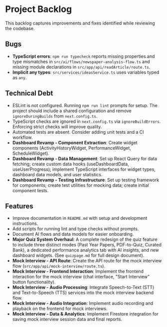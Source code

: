 # Project Backlog

This backlog captures improvements and fixes identified while reviewing the codebase.

## Bugs
- **TypeScript errors**: `npm run typecheck` reports missing properties and type mismatches in `src/ai/flows/newspaper-analysis-flow.ts` and missing module declarations in `src/app/api/readArticle/route.ts`.
- **Implicit any types**: `src/services/ideasService.ts` uses variables typed as `any`.

## Technical Debt
- ESLint is not configured. Running `npm run lint` prompts for setup. The project should include a shared configuration and remove `ignoreDuringBuilds` from `next.config.ts`.
- TypeScript checks are ignored in `next.config.ts` via `ignoreBuildErrors`. Enforcing strict checks will improve quality.
- Automated tests are absent. Consider adding unit tests and a CI workflow.
- **Dashboard Revamp - Component Extraction**: Create widget components (ActivityHistoryWidget, PerformanceWidget, ScheduleWidget).
- **Dashboard Revamp - Data Management**: Set up React Query for data fetching; create custom data hooks (useDashboardData, useUserProgress); implement TypeScript interfaces for widget types, dashboard data models, and user statistics.
- **Dashboard Revamp - Testing Infrastructure**: Set up testing framework for components; create test utilities for mocking data; create initial component tests.

## Features
- Improve documentation in `README.md` with setup and development instructions.
- Add scripts for running lint and type checks without prompts.
- Document AI flows and data models for easier onboarding.
- **Major Quiz System Overhaul**: A complete redesign of the quiz feature to include three distinct modes (Past Year Papers, PDF-to-Quiz, Curated Bank), a dedicated performance analytics tab with AI insights, and new dashboard widgets. (See `quizpage.md` for full design document).
- **Mock Interview - API Route**: Create the API route for the mock interview flow (`src/app/api/mock-interview/route.ts`).
- **Mock Interview - Frontend Interaction**: Implement the frontend interaction for the mock interview (chat interface, "Start Interview" button functionality).
- **Mock Interview - Audio Processing**: Integrate Speech-to-Text (STT) and Text-to-Speech (TTS) services into the mock interview backend flow.
- **Mock Interview - Audio Integration**: Implement audio recording and playback on the frontend for mock interviews.
- **Mock Interview - Data & Analytics**: Implement Firestore integration for saving mock interview session data and final reports.
